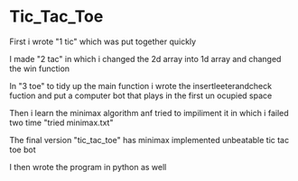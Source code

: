 # Tic_Tac_Toe


First i wrote "1 tic" which was put together quickly

I made "2 tac" in which i changed the 2d array into 1d array and changed the win function 

In "3 toe" to tidy up the main function i wrote the insertleeterandcheck fuction and put a computer bot that plays in the first un ocupied space

Then i learn the minimax algorithm anf tried to impiliment it in which i failed two time "tried minimax.txt"

The final version "tic_tac_toe" has minimax implemented unbeatable tic tac toe bot

I then wrote the program in python as well 
